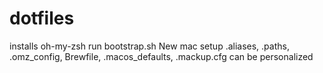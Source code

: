 # dotfiles
installs oh-my-zsh
run bootstrap.sh
New mac setup
.aliases, .paths, .omz_config, Brewfile, .macos_defaults, .mackup.cfg can be personalized
